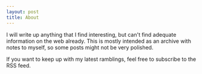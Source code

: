 ```yaml
---
layout: post
title: About
---
```


I will write up anything that I find interesting,
but can't find adequate information on the web already.
This is mostly intended as an archive with notes to myself, 
so some posts might not be very polished.

If you want to keep up with my latest ramblings,
feel free to subscribe to the RSS feed.